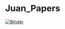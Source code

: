 # Juan_Papers
[![Binder](https://mybinder.org/badge_logo.svg)](https://mybinder.org/#:~:text=%5B!%5BBinder%5D(https%3A//mybinder.org/badge_logo.svg)%5D(https%3A//mybinder.org/v2/gh/phdjohncarro/Juan_Papers/HEAD))
